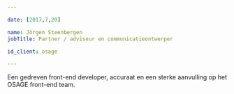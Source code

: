 ```yaml
---

date: [2017,7,20]

name: Jörgen Steenbergen
jobTitle: Partner / adviseur en communicatieontwerper

id_client: osage

---
```


Een gedreven front-end developer, accuraat en een sterke aanvulling op het OSAGE front-end team.
